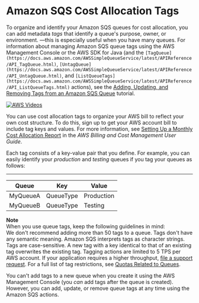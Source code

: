 # Amazon SQS Cost Allocation Tags<a name="sqs-queue-tags"></a>

To organize and identify your Amazon SQS queues for cost allocation, you can add metadata *tags* that identify a queue's purpose, owner, or environment\. —this is especially useful when you have many queues\. For information about managing Amazon SQS queue tags using the AWS Management Console or the AWS SDK for Java \(and the `[TagQueue](https://docs.aws.amazon.com/AWSSimpleQueueService/latest/APIReference/API_TagQueue.html)`, `[UntagQueue](https://docs.aws.amazon.com/AWSSimpleQueueService/latest/APIReference/API_UntagQueue.html)`, and `[ListQueueTags](https://docs.aws.amazon.com/AWSSimpleQueueService/latest/APIReference/API_ListQueueTags.html)` actions\), see the [Adding, Updating, and Removing Tags from an Amazon SQS Queue](sqs-add-update-remove-tag-queue.md) tutorial\.

[![AWS Videos](http://img.youtube.com/vi/https://www.youtube.com/embed/cQhMtYX6HRI?rel=0&amp;controls=0&amp;showinfo=0/0.jpg)](http://www.youtube.com/watch?v=https://www.youtube.com/embed/cQhMtYX6HRI?rel=0&amp;controls=0&amp;showinfo=0)

You can use cost allocation tags to organize your AWS bill to reflect your own cost structure\. To do this, sign up to get your AWS account bill to include tag keys and values\. For more information, see [Setting Up a Monthly Cost Allocation Report](https://docs.aws.amazon.com/awsaccountbilling/latest/aboutv2/configurecostallocreport.html#allocation-report) in the *AWS Billing and Cost Management User Guide*\.

Each tag consists of a key\-value pair that you define\. For example, you can easily identify your *production* and *testing* queues if you tag your queues as follows:


****  

| Queue | Key | Value | 
| --- | --- | --- | 
| MyQueueA | QueueType | Production | 
| MyQueueB | QueueType | Testing | 

**Note**  
When you use queue tags, keep the following guidelines in mind:  
We don't recommend adding more than 50 tags to a queue\.
Tags don't have any semantic meaning\. Amazon SQS interprets tags as character strings\.
Tags are case\-sensitive\.
A new tag with a key identical to that of an existing tag overwrites the existing tag\.
Tagging actions are limited to 5 TPS per AWS account\. If your application requires a higher throughput, [file a support request](https://console.aws.amazon.com/support/home#/case/create?issueType=service-limit-increase&limitType=service-code-sqs)\.
For a full list of tag restrictions, see [Quotas Related to Queues](sqs-quotas.md#quotas-queues)\.

You can't add tags to a new queue when you create it using the AWS Management Console \(you *can* add tags after the queue is created\)\. However, you can add, update, or remove queue tags at any time using the Amazon SQS actions\.
